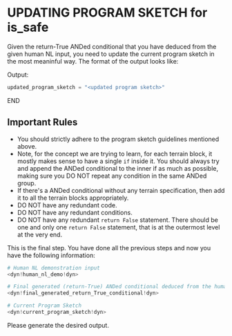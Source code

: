 <!concept_description_context!>

<!concept_specific_guidelines_progsketch!>

# UPDATING PROGRAM SKETCH for is_safe
Given the return-True ANDed conditional that you have deduced from the given human NL input, you need to update the current program sketch in the most meaninful way. The format of the output looks like:

Output:
```python
updated_program_sketch = "<updated program sketch>"
```
END

## Important Rules
- You should strictly adhere to the program sketch guidelines mentioned above.
- Note, for the concept we are trying to learn, for each terrain block, it mostly makes sense to have a single `if` inside it. You should always try and append the ANDed conditional to the inner if as much as possible, making sure you DO NOT repeat any condition in the same ANDed group.
- If there's a ANDed conditional without any terrain specification, then add it to all the terrain blocks appropriately.
- DO NOT have any redundant code.
- DO NOT have any redundant conditions.
- DO NOT have any redundant `return False` statement. There should be one and only one `return False` statement, that is at the outermost level at the very end.

This is the final step. You have done all the previous steps and now you have the following information:

```python
# Human NL demonstration input
<dyn!human_nl_demo!dyn>

# Final generated (return-True) ANDed conditional deduced from the human NL input
<dyn!final_generated_return_True_conditional!dyn>

# Current Program Sketch
<dyn!current_program_sketch!dyn>
```

Please generate the desired output.
